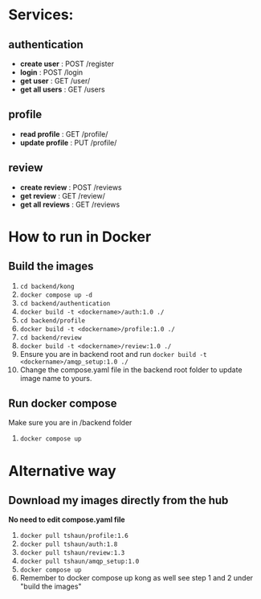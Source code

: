 # Services:
## authentication
- **create user** : POST /register
- **login** : POST /login
- **get user**  : GET /user/<id>
- **get all users**  : GET /users

## profile
- **read profile** : GET /profile/<id>
- **update profile** : PUT /profile/<id>

## review
- **create review** : POST /reviews
- **get review** : GET /review/<id>
- **get all reviews** : GET /reviews


# How to run in Docker
## Build the images
1. `cd backend/kong` 
2. `docker compose up -d`
3. `cd backend/authentication`
4. `docker build -t <dockername>/auth:1.0 ./`
5. `cd backend/profile`
6. `docker build -t <dockername>/profile:1.0 ./`
7. `cd backend/review`
8. `docker build -t <dockername>/review:1.0 ./`
9. Ensure you are in backend root and run `docker build -t <dockername>/amqp_setup:1.0 ./`
10. Change the compose.yaml file in the backend root folder to update image name to yours.
## Run docker compose
Make sure you are in /backend folder
1. `docker compose up`

# Alternative way
## Download my images directly from the hub
**No need to edit compose.yaml file**
1. `docker pull tshaun/profile:1.6`
2. `docker pull tshaun/auth:1.8`
3. `docker pull tshaun/review:1.3`
4. `docker pull tshaun/amqp_setup:1.0`
5. `docker compose up`
6. Remember to docker compose up kong as well see step 1 and 2 under "build the images"